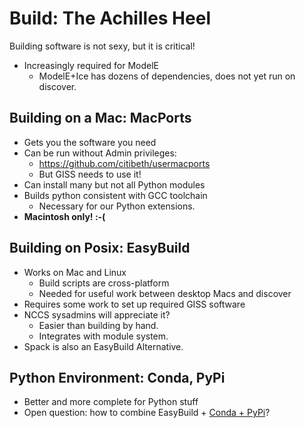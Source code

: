 # Build: The Achilles Heel

Building software is not sexy, but it is critical!
 * Increasingly required for ModelE
   - ModelE+Ice has dozens of dependencies, does not yet run on discover.

## Building on a Mac: MacPorts
 * Gets you the software you need
 * Can be run without Admin privileges:
   - https://github.com/citibeth/usermacports
   - But GISS needs to use it!
 * Can install many but not all Python modules
 * Builds python consistent with GCC toolchain
   - Necessary for our Python extensions.
 * **Macintosh only! :-(**

## Building on Posix: EasyBuild
 * Works on Mac and Linux
   - Build scripts are cross-platform
   - Needed for useful work between desktop Macs and discover
 * Requires some work to set up required GISS software
 * NCCS sysadmins will appreciate it?
   - Easier than building by hand.
   - Integrates with module system.
 * Spack is also an EasyBuild Alternative.

## Python Environment: Conda, PyPi
 * Better and more complete for Python stuff
 * Open question: how to combine EasyBuild + [Conda + PyPi](https://www.linkedin.com/pulse/20140107182855-25278008-using-pypi-packages-with-conda)?

